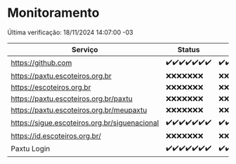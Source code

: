 # Monitoramento

Última verificação: 18/11/2024 14:07:00 -03

|Serviço|Status|Últimas 24h|
|---|---|---|
|https://github.com|<span title="2024-11-11: OK=23">✔️</span><span title="2024-11-12: OK=23">✔️</span><span title="2024-11-13: OK=23">✔️</span><span title="2024-11-14: OK=23">✔️</span><span title="2024-11-15: OK=23">✔️</span><span title="2024-11-16: OK=23">✔️</span><span title="2024-11-17: OK=17">✔️</span>|<span title="17/11/2024 15:10:00 -03 : 200">✔️</span><span title="17/11/2024 16:05:00 -03 : 200">✔️</span><span title="17/11/2024 17:08:00 -03 : 200">✔️</span><span title="17/11/2024 18:07:00 -03 : 200">✔️</span><span title="17/11/2024 19:07:00 -03 : 200">✔️</span><span title="17/11/2024 20:08:00 -03 : 200">✔️</span><span title="17/11/2024 21:44:00 -03 : 200">✔️</span><span title="17/11/2024 23:19:00 -03 : 200">✔️</span><span title="18/11/2024 00:24:00 -03 : 200">✔️</span><span title="18/11/2024 01:11:00 -03 : 200">✔️</span><span title="18/11/2024 02:09:00 -03 : 200">✔️</span><span title="18/11/2024 03:13:00 -03 : 200">✔️</span><span title="18/11/2024 04:09:00 -03 : 200">✔️</span><span title="18/11/2024 05:12:00 -03 : 200">✔️</span><span title="18/11/2024 06:10:00 -03 : 200">✔️</span><span title="18/11/2024 07:10:00 -03 : 200">✔️</span><span title="18/11/2024 08:07:00 -03 : 200">✔️</span><span title="18/11/2024 09:16:00 -03 : 200">✔️</span><span title="18/11/2024 10:19:00 -03 : 200">✔️</span><span title="18/11/2024 11:08:00 -03 : 200">✔️</span><span title="18/11/2024 12:09:00 -03 : 200">✔️</span><span title="18/11/2024 13:10:00 -03 : 200">✔️</span><span title="18/11/2024 14:07:00 -03 : 200">✔️</span>|
|https://paxtu.escoteiros.org.br|<span title="2024-11-11: Falhas=23">❌</span><span title="2024-11-12: Falhas=23">❌</span><span title="2024-11-13: Falhas=23">❌</span><span title="2024-11-14: Falhas=23">❌</span><span title="2024-11-15: Falhas=23">❌</span><span title="2024-11-16: Falhas=23">❌</span><span title="2024-11-17: Falhas=17">❌</span>|<span title="17/11/2024 15:10:00 -03 : 403">❌</span><span title="17/11/2024 16:05:00 -03 : 403">❌</span><span title="17/11/2024 17:08:00 -03 : 403">❌</span><span title="17/11/2024 18:07:00 -03 : 403">❌</span><span title="17/11/2024 19:07:00 -03 : 403">❌</span><span title="17/11/2024 20:08:00 -03 : 403">❌</span><span title="17/11/2024 21:44:00 -03 : 403">❌</span><span title="17/11/2024 23:19:00 -03 : 403">❌</span><span title="18/11/2024 00:24:00 -03 : 403">❌</span><span title="18/11/2024 01:11:00 -03 : 403">❌</span><span title="18/11/2024 02:09:00 -03 : 403">❌</span><span title="18/11/2024 03:13:00 -03 : 403">❌</span><span title="18/11/2024 04:09:00 -03 : 403">❌</span><span title="18/11/2024 05:12:00 -03 : 403">❌</span><span title="18/11/2024 06:10:00 -03 : 403">❌</span><span title="18/11/2024 07:10:00 -03 : 403">❌</span><span title="18/11/2024 08:07:00 -03 : 403">❌</span><span title="18/11/2024 09:16:00 -03 : 403">❌</span><span title="18/11/2024 10:19:00 -03 : 403">❌</span><span title="18/11/2024 11:08:00 -03 : 403">❌</span><span title="18/11/2024 12:09:00 -03 : 403">❌</span><span title="18/11/2024 13:10:00 -03 : 403">❌</span><span title="18/11/2024 14:07:00 -03 : 403">❌</span>|
|https://escoteiros.org.br|<span title="2024-11-11: Falhas=23">❌</span><span title="2024-11-12: Falhas=23">❌</span><span title="2024-11-13: Falhas=23">❌</span><span title="2024-11-14: Falhas=23">❌</span><span title="2024-11-15: Falhas=23">❌</span><span title="2024-11-16: Falhas=23">❌</span><span title="2024-11-17: Falhas=17">❌</span>|<span title="17/11/2024 15:10:00 -03 : 403">❌</span><span title="17/11/2024 16:05:00 -03 : 403">❌</span><span title="17/11/2024 17:08:00 -03 : 403">❌</span><span title="17/11/2024 18:07:00 -03 : 403">❌</span><span title="17/11/2024 19:07:00 -03 : 403">❌</span><span title="17/11/2024 20:08:00 -03 : 403">❌</span><span title="17/11/2024 21:44:00 -03 : 403">❌</span><span title="17/11/2024 23:19:00 -03 : 403">❌</span><span title="18/11/2024 00:24:00 -03 : 403">❌</span><span title="18/11/2024 01:11:00 -03 : 403">❌</span><span title="18/11/2024 02:09:00 -03 : 403">❌</span><span title="18/11/2024 03:13:00 -03 : 403">❌</span><span title="18/11/2024 04:09:00 -03 : 403">❌</span><span title="18/11/2024 05:12:00 -03 : 403">❌</span><span title="18/11/2024 06:10:00 -03 : 403">❌</span><span title="18/11/2024 07:10:00 -03 : 403">❌</span><span title="18/11/2024 08:07:00 -03 : 403">❌</span><span title="18/11/2024 09:16:00 -03 : 403">❌</span><span title="18/11/2024 10:19:00 -03 : 403">❌</span><span title="18/11/2024 11:08:00 -03 : 403">❌</span><span title="18/11/2024 12:09:00 -03 : 403">❌</span><span title="18/11/2024 13:10:00 -03 : 403">❌</span><span title="18/11/2024 14:07:00 -03 : 403">❌</span>|
|https://paxtu.escoteiros.org.br/paxtu|<span title="2024-11-11: Falhas=23">❌</span><span title="2024-11-12: Falhas=23">❌</span><span title="2024-11-13: Falhas=23">❌</span><span title="2024-11-14: Falhas=23">❌</span><span title="2024-11-15: Falhas=23">❌</span><span title="2024-11-16: Falhas=23">❌</span><span title="2024-11-17: Falhas=17">❌</span>|<span title="17/11/2024 15:10:00 -03 : 403">❌</span><span title="17/11/2024 16:05:00 -03 : 403">❌</span><span title="17/11/2024 17:08:00 -03 : 403">❌</span><span title="17/11/2024 18:07:00 -03 : 403">❌</span><span title="17/11/2024 19:07:00 -03 : 403">❌</span><span title="17/11/2024 20:08:00 -03 : 403">❌</span><span title="17/11/2024 21:44:00 -03 : 403">❌</span><span title="17/11/2024 23:19:00 -03 : 403">❌</span><span title="18/11/2024 00:24:00 -03 : 403">❌</span><span title="18/11/2024 01:11:00 -03 : 403">❌</span><span title="18/11/2024 02:09:00 -03 : 403">❌</span><span title="18/11/2024 03:13:00 -03 : 403">❌</span><span title="18/11/2024 04:09:00 -03 : 403">❌</span><span title="18/11/2024 05:12:00 -03 : 403">❌</span><span title="18/11/2024 06:10:00 -03 : 403">❌</span><span title="18/11/2024 07:10:00 -03 : 403">❌</span><span title="18/11/2024 08:07:00 -03 : 403">❌</span><span title="18/11/2024 09:16:00 -03 : 403">❌</span><span title="18/11/2024 10:19:00 -03 : 403">❌</span><span title="18/11/2024 11:08:00 -03 : 403">❌</span><span title="18/11/2024 12:09:00 -03 : 403">❌</span><span title="18/11/2024 13:10:00 -03 : 403">❌</span><span title="18/11/2024 14:07:00 -03 : 403">❌</span>|
|https://paxtu.escoteiros.org.br/meupaxtu|<span title="2024-11-11: Falhas=23">❌</span><span title="2024-11-12: Falhas=23">❌</span><span title="2024-11-13: Falhas=23">❌</span><span title="2024-11-14: Falhas=23">❌</span><span title="2024-11-15: Falhas=23">❌</span><span title="2024-11-16: Falhas=23">❌</span><span title="2024-11-17: Falhas=17">❌</span>|<span title="17/11/2024 15:10:00 -03 : 403">❌</span><span title="17/11/2024 16:05:00 -03 : 403">❌</span><span title="17/11/2024 17:08:00 -03 : 403">❌</span><span title="17/11/2024 18:07:00 -03 : 403">❌</span><span title="17/11/2024 19:07:00 -03 : 403">❌</span><span title="17/11/2024 20:08:00 -03 : 403">❌</span><span title="17/11/2024 21:44:00 -03 : 403">❌</span><span title="17/11/2024 23:19:00 -03 : 403">❌</span><span title="18/11/2024 00:24:00 -03 : 403">❌</span><span title="18/11/2024 01:11:00 -03 : 403">❌</span><span title="18/11/2024 02:09:00 -03 : 403">❌</span><span title="18/11/2024 03:13:00 -03 : 403">❌</span><span title="18/11/2024 04:09:00 -03 : 403">❌</span><span title="18/11/2024 05:12:00 -03 : 403">❌</span><span title="18/11/2024 06:10:00 -03 : 403">❌</span><span title="18/11/2024 07:10:00 -03 : 403">❌</span><span title="18/11/2024 08:07:00 -03 : 403">❌</span><span title="18/11/2024 09:16:00 -03 : 403">❌</span><span title="18/11/2024 10:19:00 -03 : 403">❌</span><span title="18/11/2024 11:08:00 -03 : 403">❌</span><span title="18/11/2024 12:09:00 -03 : 403">❌</span><span title="18/11/2024 13:10:00 -03 : 403">❌</span><span title="18/11/2024 14:07:00 -03 : 403">❌</span>|
|https://sigue.escoteiros.org.br/siguenacional|<span title="2024-11-11: OK=23">✔️</span><span title="2024-11-12: OK=23">✔️</span><span title="2024-11-13: OK=23">✔️</span><span title="2024-11-14: OK=23">✔️</span><span title="2024-11-15: OK=23">✔️</span><span title="2024-11-16: OK=23">✔️</span><span title="2024-11-17: OK=17">✔️</span>|<span title="17/11/2024 15:10:00 -03 : 200">✔️</span><span title="17/11/2024 16:05:00 -03 : 200">✔️</span><span title="17/11/2024 17:08:00 -03 : 200">✔️</span><span title="17/11/2024 18:07:00 -03 : 200">✔️</span><span title="17/11/2024 19:07:00 -03 : 200">✔️</span><span title="17/11/2024 20:08:00 -03 : 200">✔️</span><span title="17/11/2024 21:44:00 -03 : 200">✔️</span><span title="17/11/2024 23:19:00 -03 : 200">✔️</span><span title="18/11/2024 00:24:00 -03 : 200">✔️</span><span title="18/11/2024 01:11:00 -03 : 200">✔️</span><span title="18/11/2024 02:09:00 -03 : 200">✔️</span><span title="18/11/2024 03:13:00 -03 : 200">✔️</span><span title="18/11/2024 04:09:00 -03 : 200">✔️</span><span title="18/11/2024 05:12:00 -03 : 200">✔️</span><span title="18/11/2024 06:10:00 -03 : 200">✔️</span><span title="18/11/2024 07:10:00 -03 : 200">✔️</span><span title="18/11/2024 08:07:00 -03 : 200">✔️</span><span title="18/11/2024 09:16:00 -03 : 200">✔️</span><span title="18/11/2024 10:19:00 -03 : 200">✔️</span><span title="18/11/2024 11:08:00 -03 : 200">✔️</span><span title="18/11/2024 12:09:00 -03 : 200">✔️</span><span title="18/11/2024 13:10:00 -03 : 200">✔️</span><span title="18/11/2024 14:07:00 -03 : 200">✔️</span>|
|https://id.escoteiros.org.br/|<span title="2024-11-11: Falhas=23">❌</span><span title="2024-11-12: Falhas=23">❌</span><span title="2024-11-13: Falhas=23">❌</span><span title="2024-11-14: Falhas=23">❌</span><span title="2024-11-15: Falhas=23">❌</span><span title="2024-11-16: Falhas=23">❌</span><span title="2024-11-17: Falhas=17">❌</span>|<span title="17/11/2024 15:10:00 -03 : 403">❌</span><span title="17/11/2024 16:05:00 -03 : 403">❌</span><span title="17/11/2024 17:08:00 -03 : 403">❌</span><span title="17/11/2024 18:07:00 -03 : 403">❌</span><span title="17/11/2024 19:07:00 -03 : 403">❌</span><span title="17/11/2024 20:08:00 -03 : 403">❌</span><span title="17/11/2024 21:44:00 -03 : 403">❌</span><span title="17/11/2024 23:19:00 -03 : 403">❌</span><span title="18/11/2024 00:24:00 -03 : 403">❌</span><span title="18/11/2024 01:11:00 -03 : 403">❌</span><span title="18/11/2024 02:09:00 -03 : 403">❌</span><span title="18/11/2024 03:13:00 -03 : 403">❌</span><span title="18/11/2024 04:09:00 -03 : 403">❌</span><span title="18/11/2024 05:12:00 -03 : 403">❌</span><span title="18/11/2024 06:10:00 -03 : 403">❌</span><span title="18/11/2024 07:10:00 -03 : 403">❌</span><span title="18/11/2024 08:07:00 -03 : 403">❌</span><span title="18/11/2024 09:16:00 -03 : 403">❌</span><span title="18/11/2024 10:19:00 -03 : 403">❌</span><span title="18/11/2024 11:08:00 -03 : 403">❌</span><span title="18/11/2024 12:09:00 -03 : 403">❌</span><span title="18/11/2024 13:10:00 -03 : 403">❌</span><span title="18/11/2024 14:07:00 -03 : 403">❌</span>|
|Paxtu Login|<span title="2024-11-11: OK=23">✔️</span><span title="2024-11-12: OK=23">✔️</span><span title="2024-11-13: OK=23">✔️</span><span title="2024-11-14: OK=23">✔️</span><span title="2024-11-15: OK=23">✔️</span><span title="2024-11-16: OK=23">✔️</span><span title="2024-11-17: OK=17">✔️</span>|<span title="17/11/2024 15:10:00 -03 : 200">✔️</span><span title="17/11/2024 16:05:00 -03 : 200">✔️</span><span title="17/11/2024 17:08:00 -03 : 200">✔️</span><span title="17/11/2024 18:07:00 -03 : 200">✔️</span><span title="17/11/2024 19:07:00 -03 : 200">✔️</span><span title="17/11/2024 20:08:00 -03 : 200">✔️</span><span title="17/11/2024 21:44:00 -03 : 200">✔️</span><span title="17/11/2024 23:19:00 -03 : 200">✔️</span><span title="18/11/2024 00:24:00 -03 : 200">✔️</span><span title="18/11/2024 01:11:00 -03 : 200">✔️</span><span title="18/11/2024 02:09:00 -03 : 200">✔️</span><span title="18/11/2024 03:13:00 -03 : 200">✔️</span><span title="18/11/2024 04:09:00 -03 : 200">✔️</span><span title="18/11/2024 05:12:00 -03 : 200">✔️</span><span title="18/11/2024 06:10:00 -03 : 200">✔️</span><span title="18/11/2024 07:10:00 -03 : 200">✔️</span><span title="18/11/2024 08:07:00 -03 : 200">✔️</span><span title="18/11/2024 09:16:00 -03 : 200">✔️</span><span title="18/11/2024 10:19:00 -03 : 200">✔️</span><span title="18/11/2024 11:08:00 -03 : 200">✔️</span><span title="18/11/2024 12:09:00 -03 : 200">✔️</span><span title="18/11/2024 13:10:00 -03 : 200">✔️</span><span title="18/11/2024 14:07:00 -03 : 200">✔️</span>|
